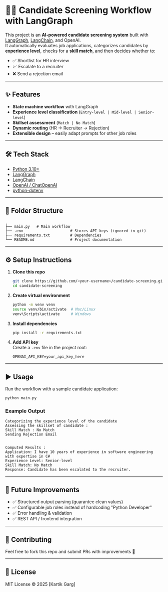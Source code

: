# 🧑‍💼 Candidate Screening Workflow with LangGraph

This project is an **AI-powered candidate screening system** built with [LangGraph](https://python.langchain.com/docs/langgraph/), [LangChain](https://www.langchain.com/), and OpenAI.  
It automatically evaluates job applications, categorizes candidates by **experience level**, checks for a **skill match**, and then decides whether to:  

- ✅ Shortlist for HR interview  
- 📈 Escalate to a recruiter  
- ❌ Send a rejection email  

---

## ✨ Features
- **State machine workflow** with LangGraph  
- **Experience level classification** (`Entry-level | Mid-level | Senior-level`)  
- **Skillset assessment** (`Match | No Match`)  
- **Dynamic routing** (HR → Recruiter → Rejection)  
- **Extensible design** – easily adapt prompts for other job roles  

---

## 🛠 Tech Stack
- [Python 3.10+](https://www.python.org/)  
- [LangGraph](https://python.langchain.com/docs/langgraph/)  
- [LangChain](https://www.langchain.com/)  
- [OpenAI / ChatOpenAI](https://platform.openai.com/)  
- [python-dotenv](https://pypi.org/project/python-dotenv/)  

---

## 📂 Folder Structure
```
.
├── main.py   # Main workflow
├── .env                     # Stores API keys (ignored in git)
├── requirements.txt         # Dependencies
└── README.md                # Project documentation
```

---

## ⚙️ Setup Instructions

1. **Clone this repo**
   ```bash
   git clone https://github.com/<your-username>/candidate-screening.git
   cd candidate-screening
   ```

2. **Create virtual environment**
   ```bash
   python -m venv venv
   source venv/bin/activate  # Mac/Linux
   venv\Scripts\activate     # Windows
   ```

3. **Install dependencies**
   ```bash
   pip install -r requirements.txt
   ```

4. **Add API key**  
   Create a `.env` file in the project root:
   ```
   OPENAI_API_KEY=your_api_key_here
   ```

---

## ▶️ Usage

Run the workflow with a sample candidate application:

```bash
python main.py
```

### Example Output
```
Categorizing the experience level of the candidate
Assessing the skillset of candidate :
Skill Match : No Match
Sending Rejection Email


Computed Results :
Application: I have 10 years of experience in software engineering with expertise in C#
Experience Level: Senior-level
Skill Match: No Match
Response: Candidate has been escalated to the recruiter.
```

---

## 🔮 Future Improvements
- ✅ Structured output parsing (guarantee clean values)  
- ✅ Configurable job roles instead of hardcoding "Python Developer"  
- ✅ Error handling & validation  
- ✅ REST API / frontend integration  

---

## 🤝 Contributing
Feel free to fork this repo and submit PRs with improvements 🚀

---

## 📜 License
MIT License © 2025 [Kartik Garg]  
